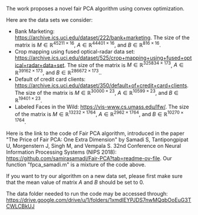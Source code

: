 The work proposes a novel fair PCA algorithm using convex optimization.


Here are the data sets we consider: <br>
- Bank Marketing: https://archive.ics.uci.edu/dataset/222/bank+marketing. The size of the matrix is $M \in \mathbb{R}^{45211 \times 16}$, $A \in \mathbb{R}^{44401 \times 16}$, and $B \in \mathbb{R}^{816 \times 16}$. <br>
- Crop mapping using fused optical-radar data set: https://archive.ics.uci.edu/dataset/525/crop+mapping+using+fused+optical+radar+data+set. The size of the matrix is $M \in \mathbb{R}^{325834 \times 173}$, $A \in \mathbb{R}^{39162 \times 173}$, and $B \in \mathbb{R}^{286672 \times 173}$..<be>
- Default of credit card clients: https://archive.ics.uci.edu/dataset/350/default+of+credit+card+clients. The size of the matrix is $M \in \mathbb{R}^{30000 \times 23}$, $A \in \mathbb{R}^{10599 \times 23}$, and $B \in \mathbb{R}^{19401 \times 23}$. <br>
- Labeled Faces in the Wild: https://vis-www.cs.umass.edu/lfw/. The size of the matrix is $M \in \mathbb{R}^{13232 \times 1764}$, $A \in \mathbb{R}^{2962 \times 1764}$, and $B \in \mathbb{R}^{10270 \times 1764}$. <be>

Here is the link to the code of Fair PCA algorithm, introduced in the paper "The Price of Fair PCA: One Extra Dimension" by Samadi S, Tantipongpipat U, Morgenstern J, Singh M, and Vempala S. 32nd Conference on Neural Information Processing Systems (NIPS 2018): https://github.com/samirasamadi/Fair-PCA?tab=readme-ov-file. Our function "fpca_samadi.m" is a mixture of the code above.

If you want to try our algorithm on a new data set, please first make sure that the mean value of matrix $A$ and $B$ should be set to $0$.

The data folder needed to run the code may be accessed through: https://drive.google.com/drive/u/1/folders/1xmdlEYPJDS7nwMQqbOoEuG3TCWLCBkUJ
